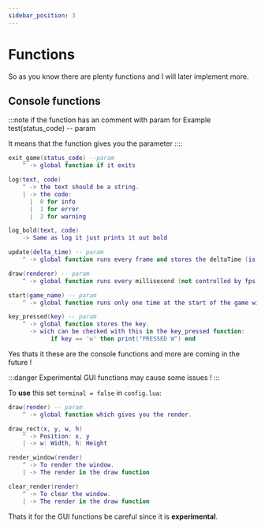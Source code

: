 ```yaml
---
sidebar_position: 3
---
```


# Functions

So as you know there are plenty functions and I will later implement more.

## Console functions

:::note
if the function has an comment with param for Example test(status_code) -- param

It means that the function gives you the parameter
::::

```lua
exit_game(status_code) --param
    ^ -> global function if it exits

log(text, code)
    ^ -> the text should be a string.
    | -> the code:
      |  0 for info
      |  1 for error
      |  2 for warning

log_bold(text, code)
    -> Same as log it just prints it out bold

update(delta_time) -- param
    ^ -> global function runs every frame and stores the deltaTime (is controlled by fps)

draw(renderer) -- param
    ^ -> global function runs every millisecond (not controlled by fps)

start(game_name) -- param
    ^ -> global function runs only one time at the start of the game with the game_name

key_pressed(key) -- param
    ^ -> global function stores the key.
      -> wich can be checked with this in the key_pressed function:
            if key == 'w' then print("PRESSED W") end
```

Yes thats it these are the console functions and more are coming in the future !

:::danger
Experimental GUI functions may cause some issues !
:::

To **use** this set `terminal = false` in `config.lua`:

```lua
draw(render) -- param
    ^ -> global function which gives you the render.

draw_rect(x, y, w, h)
    ^ -> Position: x, y
    | -> w: Width, h: Height

render_window(render)
    ^ -> To render the window.
    | -> The render in the draw function

clear_render(render)
    ^ -> To clear the window.
    | -> The render in the draw function
```

Thats it for the GUI functions be careful since it is **experimental**.

